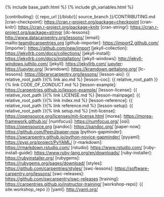{% include base_path.html %}
{% include gh_variables.html %}

<!-- Carpentries default links -->
[cc-by-human]: https://creativecommons.org/licenses/by/4.0/
[cc-by-legal]: https://creativecommons.org/licenses/by/4.0/legalcode
[ci]: http://communityin.org/
[coc-reporting]: https://docs.carpentries.org/topic_folders/policies/incident-reporting.html
[coc]: https://docs.carpentries.org/topic_folders/policies/code-of-conduct.html
[concept-maps]: https://carpentries.github.io/instructor-training/05-memory/
[contrib-covenant]: https://contributor-covenant.org/
[contributing]: {{ repo_url }}/blob/{{ source_branch }}/CONTRIBUTING.md
[cran-checkpoint]: https://cran.r-project.org/package=checkpoint
[cran-knitr]: https://cran.r-project.org/package=knitr
[cran-stringr]: https://cran.r-project.org/package=stringr
[dc-lessons]: http://www.datacarpentry.org/lessons/
[email]: mailto:team@carpentries.org
[github-importer]: https://import2.github.com/
[importer]: https://github.com/new/import
[jekyll-collection]: https://jekyllrb.com/docs/collections/
[jekyll-install]: https://jekyllrb.com/docs/installation/
[jekyll-windows]: http://jekyll-windows.juthilo.com/
[jekyll]: https://jekyllrb.com/
[jupyter]: https://jupyter.org/
[kramdown]: https://kramdown.gettalong.org/
[lc-lessons]: https://librarycarpentry.org/lessons/
[lesson-aio]: {{ relative_root_path }}{% link aio.md %}
[lesson-coc]: {{ relative_root_path }}{% link CODE_OF_CONDUCT.md %}
[lesson-example]: https://carpentries.github.io/lesson-example/
[lesson-license]: {{ relative_root_path }}{% link LICENSE.md %}
[lesson-mainpage]: {{ relative_root_path }}{% link index.md %}
[lesson-reference]: {{ relative_root_path }}{% link reference.md %}
[lesson-setup]: {{ relative_root_path }}{% link setup.md %}
[mit-license]: https://opensource.org/licenses/mit-license.html
[morea]: https://morea-framework.github.io/
[numfocus]: https://numfocus.org/
[osi]: https://opensource.org
[pandoc]: https://pandoc.org/
[paper-now]: https://github.com/PeerJ/paper-now
[python-gapminder]: https://swcarpentry.github.io/python-novice-gapminder/
[pyyaml]: https://pypi.org/project/PyYAML/
[r-markdown]: https://rmarkdown.rstudio.com/
[rstudio]: https://www.rstudio.com/
[ruby-install-guide]: https://www.ruby-lang.org/en/downloads/
[ruby-installer]: https://rubyinstaller.org/
[rubygems]: https://rubygems.org/pages/download/
[styles]: https://github.com/carpentries/styles/
[swc-lessons]: https://software-carpentry.org/lessons/
[swc-releases]: https://github.com/swcarpentry/swc-releases
[training]: https://carpentries.github.io/instructor-training/
[workshop-repo]: {{ site.workshop_repo }}
[yaml]: http://yaml.org/

<!-- Workshop-specific links -->
[3D Slicer]: https://www.slicer.org/
[Anaconda]: https://www.anaconda.com/
[ANTs]: http://stnava.github.io/ANTs/
[BIDS]: https://bids.neuroimaging.io/
[Binder]: https://mybinder.org/
[Camino]:  http://camino.cs.ucl.ac.uk/
[DIPY]: https://dipy.org/
[DSI Studio]: http://dsi-studio.labsolver.org/
[ExploreDTI]: https://www.exploredti.com/
[FSL]: https://fsl.fmrib.ox.ac.uk/fsl/fslwiki/FSL
[FURY]: https://fury.gl/
[Git]: https://git-scm.com/
[IPython]: https://ipython.org/index.html
[Jupyter]: https://jupyter.org/
[Jupyter Notebook]: https://jupyter-notebook.readthedocs.io/en/stable/
[lesson-github]: https://github.com/carpentries-incubator/SDC-BIDS-dMRI
[Matplotlib]: https://matplotlib.org/
[MRtrix]: https://www.mrtrix.org/
[Nilearn]:  https://nilearn.github.io/
[OSF]: https://osf.io/
[osfclient]: https://osfclient.readthedocs.io/en/stable/
[Programming with Python]: https://swcarpentry.github.io/python-novice-inflammation/setup.html
[pip]: https://packaging.python.org/tutorials/installing-packages/
[PyBIDS]: https://bids-standard.github.io/pybids/
[Python]: https://www.python.org/
[TrackVis]: http://trackvis.org/
[Virtual environment]: https://docs.python.org/3/library/venv.html
